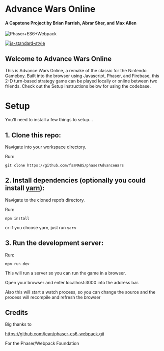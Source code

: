 # Advance Wars Online
#### A Capstone Project by Brian Parrish, Abrar Sher, and Max Allen

![Phaser+ES6+Webpack](https://raw.githubusercontent.com/lean/phaser-es6-webpack/master/assets/images/phaser-es6-webpack.jpg)

[![js-standard-style](https://cdn.rawgit.com/feross/standard/master/badge.svg)](https://github.com/feross/standard)


## Welcome to Advance Wars Online

This is Advance Wars Online, a remake of the classic for the Nintendo Gameboy. Built into the browser using Javascript, Phaser, and Firebase, this 2-D turn-based strategy game can be played locally or online between two friends. Check 
out the Setup instructions below for using the codebase. 

# Setup
You’ll need to install a few things to setup...

## 1. Clone this repo:

Navigate into your workspace directory.

Run:

```git clone https://github.com/fsaMABS/phaserAdvanceWars```


## 2. Install dependencies (optionally you could install [yarn](https://yarnpkg.com/)):

Navigate to the cloned repo’s directory.

Run:

```npm install``` 

or if you choose yarn, just run ```yarn```

## 3. Run the development server:

Run:

```npm run dev```

This will run a server so you can run the game in a browser.

Open your browser and enter localhost:3000 into the address bar.

Also this will start a watch process, so you can change the source and the process will recompile and refresh the browser


## Credits
Big thanks to

https://github.com/lean/phaser-es6-webpack.git 

For the Phaser/Webpack Foundation

